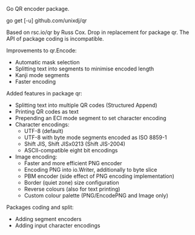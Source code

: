 Go QR encoder package.

go get [-u] github.com/unixdj/qr

Based on rsc.io/qr by Russ Cox.  Drop in replacement for package qr.
The API of package coding is incompatible.

Improvements to qr.Encode:

  * Automatic mask selection
  * Splitting text into segments to minimise encoded length
  * Kanji mode segments
  * Faster encoding

Added features in package qr:

  * Splitting text into multiple QR codes (Structured Append)
  * Printing QR codes as text
  * Prepending an ECI mode segment to set character encoding
  * Character encodings:
    * UTF-8 (default)
    * UTF-8 with byte mode segments encoded as ISO 8859-1
    * Shift JIS, Shift JISx0213 (Shift JIS-2004)
    * ASCII-compatible eight bit encodings
  * Image encoding:
    * Faster and more efficient PNG encoder
    * Encoding PNG into io.Writer, additionally to byte slice
    * PBM encoder (side effect of PNG encoding implementation)
    * Border (quiet zone) size configuration
    * Reverse colours (also for text printing)
    * Custom colour palette (PNG/EncodePNG and Image only)

Packages coding and split:

  * Adding segment encoders
  * Adding input character encodings
